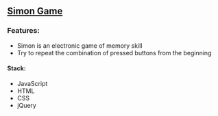 ## [Simon Game](https://simon-game-pearl-theta.vercel.app/)

### Features:
-	Simon is an electronic game of memory skill
-	Try to repeat the combination of pressed buttons from the beginning

#### Stack: 
- JavaScript
- HTML
- CSS
- jQuery
